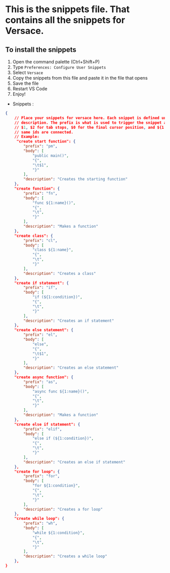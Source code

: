 # This is the snippets file. That contains all the snippets for Versace.
## To install the snippets
1. Open the command palette (Ctrl+Shift+P)
2. Type `Preferences: Configure User Snippets`
3. Select `Versace`
4. Copy the snippets from this file and paste it in the file that opens
5. Save the file
6. Restart VS Code
7. Enjoy!

- Snippets :
```json
{
	// Place your snippets for versace here. Each snippet is defined under a snippet name and has a prefix, body and 
	// description. The prefix is what is used to trigger the snippet and the body will be expanded and inserted. Possible variables are:
	// $1, $2 for tab stops, $0 for the final cursor position, and ${1:label}, ${2:another} for placeholders. Placeholders with the 
	// same ids are connected.
	// Example:
	 "create start function": {
	 	"prefix": "pm",
	 	"body": [
	 		"public main()", 
			"{",
	 		"\t$1",
			"}"
	 	],
	 	"description": "Creates the starting function"
	},
	"create function": {
		"prefix": "fn",
		"body": [
			"func ${1:name}()", 
			"{",
			"\t",
			"}"
		],
		"description": "Makes a function"
	},
	"create class": {
		"prefix": "cl",
		"body": [
			"class ${1:name}", 
			"{",
			"\t",
			"}"
		],
		"description": "Creates a class"
	},
	"create if statement": {
		"prefix": "if",
		"body": [
			"if (${1:condition})", 
			"{",
			"\t",
			"}"
		],
		"description": "Creates an if statement"
	},
	"create else statement": {
		"prefix": "el",
		"body": [
			"else",
			"{",
			"\t$1",
			"}"
		],
		"description": "Creates an else statement"
	},
	"create async function": {
		"prefix": "as",
		"body": [
			"async func ${1:name}()",
			"{",
			"\t",
			"}"
		],
		"description": "Makes a function"
	},
	"create else if statement": {
		"prefix": "elif",
		"body": [
			"else if (${1:condition})", 
			"{",
			"\t",
			"}"
		],
		"description": "Creates an else if statement"
	},
	"create for loop": {
		"prefix": "for",
		"body": [
			"for ${1:condition}", 
			"{",
			"\t",
			"}"
		],
		"description": "Creates a for loop"
	},
	"create while loop": {
		"prefix": "wh",
		"body": [
			"while ${1:condition}", 
			"{",
			"\t",
			"}"
		],
		"description": "Creates a while loop"
	},
}
```
